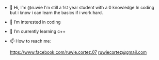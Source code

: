 - 👋 Hi, I’m @ruwie I'm still a 1st year student with a 0 knowledge
     In coding but i know i can learn the basics if i work hard.

     
- 👀 I’m interested in coding
- 🌱 I’m currently learning c++
- 📫 How to reach me:

   https://www.facebook.com/ruwie.cortez.07
  ruwiecortez@gmail.com

   

<!---
ruwie/ruwie is a ✨ special ✨ repository because its `README.md` (this file) appears on your GitHub profile.
You can click the Preview link to take a look at your changes.
--->
